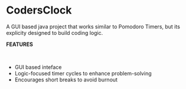 # CodersClock
A GUI based java project that works similar to Pomodoro Timers, but its explicity designed to build coding logic.
<p> <b>FEATURES</b></p><br/>
<ul>
<li>GUI based inteface</li>
<li>Logic-focused timer cycles to enhance problem-solving</li>
<li>Encourages short breaks to avoid burnout</li>
</ul>
